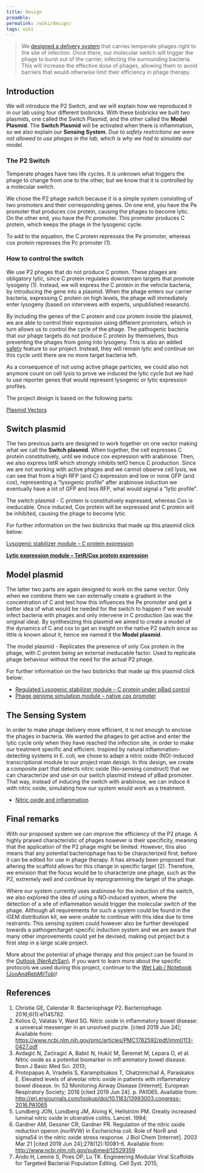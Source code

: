 ```yaml
---
title: Design
preamble:
permalink: /wiki/design/
tags: wiki
---
```


> We [designed a delivery system](https://www.notion.so/Description-JooAnaAnd-1098d1a501a04f12bc8318252d695c1c) that carries temperate phages right to the site of infection. Once there, our molecular switch will trigger the phage to burst out of the carrier, infecting the surrounding bacteria. This will increase the effective dose of phages, allowing them to avoid barriers that would otherwise limit their efficiency in phage therapy.

## Introduction

We will introduce the P2 Switch, and we will explain how we reproduced it in our lab using four different biobricks. With these biobricks we built two plasmids, one called the Switch Plasmid, and the other called the **Model Plasmid**. The **Switch Plasmid** will be activated when there is inflammation, so we also explain our **Sensing System**. _Due to safety restrictions we were not allowed to use phages in the lab, which is why we had to simulate our model._

### The P2 Switch

Temperate phages have two life cycles. It is unknown what triggers the phage to change from one to the other, but we know that it is controlled by a molecular switch.

We chose the P2 phage switch because it is a simple system consisting of two promoters and their corresponding genes. On one end, you have the Pe promoter that produces cox protein, causing the phages to become lytic. On the other end, you have the Pc promoter. This promoter produces C protein, which keeps the phage in the lysogenic cycle.

To add to the equation, the C protein represses the Pe promoter, whereas cox protein represses the Pc promoter (1).

[](https://www.notion.so/f4c539ce345245f280bb8dc169a7f65f#1e62a5c59b7541778a5fe7ceca94e4eb)

### How to control the switch

We use P2 phages that do not produce C protein. These phages are obligatory lytic, since C protein regulates downstream targets that promote lysogeny (1). Instead, we will express the C protein in the vehicle bacteria, by introducing the gene into a plasmid. When the phage enters our carrier bacteria, expressing C protein on high levels, the phage will immediately enter lysogeny (based on interviews with experts, unpublished research).

[](https://www.notion.so/f4c539ce345245f280bb8dc169a7f65f#224122d02c434ec4a198547cf6fa82af)

By including the genes of the C protein and cox protein inside the plasmid, we are able to control their expression using different promoters, which in turn allows us to control the cycle of the phage. The pathogenic bacteria that our phage targets do not produce C protein by themselves, thus preventing the phages from going into lysogeny. This is also an added [safety](https://www.notion.so/Safety-NerAzhSan-b85ed5c2dc5f45b8978bd47b217148eb) feature to our project. Instead, they will remain lytic and continue on this cycle until there are no more target bacteria left.

As a consequence of not using active phage particles, we could also not anymore count on cell lysis to prove we induced the lytic cycle but we had to use reporter genes that would represent lysogenic or lytic expression profiles.

The project design is based on the following parts:

[Plasmid Vectors](https://www.notion.so/6cee7bb17bb44f38ad0175d7e7940504)

## Switch plasmid

The two previous parts are designed to work together on one vector making what we call the **Switch plasmid**. When together, the cell expresses C protein constitutively, until we induce cox expression with arabinose. Then, we also express tetR which strongly inhibits tetO hence C production. Since we are not working with active phages and we cannot observe cell lysis, we can see that from a high RFP (and C) expression and low or none GFP (and cox), representing a “lysogenic profile” after arabinose induction we eventually have a lot of GFP and less RFP, what would signal a “lytic profile”.

[](https://www.notion.so/f4c539ce345245f280bb8dc169a7f65f#c2378d7ce1604e809e56dca1057b98f1)

The switch plasmid - C protein is constitutively expressed, whereas Cox is ineducable. Once induced, Cox protein will be expressed and C protein will be inhibited, causing the phage to become lytic.

For further information on the two biobricks that made up this plasmid click below:

[Lysogenic stabilizer module – C protein expression](https://www.notion.so/d37d159f7e7046ddbb1bc851051de66c)

[**Lytic expression module – TetR/Cox protein expression**](https://www.notion.so/1c1f0f0726ac4117a4c6571ef1a28c3a)

## Model plasmid

The latter two parts are again designed to work on the same vector. Only when we combine them we can externally create a gradient in the concentration of C and test how this influences the Pe promoter and get a better idea of what would be needed for the switch to happen if we would infect bacteria with phages and only intervene in C production (as was the original idea). By synthesizing this plasmid we aimed to create a model of the dynamics of C and cox to get an insight on the native P2 switch since so little is known about it, hence we named it the **Model plasmid**.

[](https://www.notion.so/f4c539ce345245f280bb8dc169a7f65f#da060578103349d1a77e091a3866e397)

The model plasmid - Replicates the presence of only Cox protein in the phage, with C protein being an external ineducable factor. Used to replicate phage behaviour without the need for the actual P2 phage.

For further information on the two biobricks that made up this plasmid click below:

-   [Regulated Lysogenic stabilizer module – C protein under pBad control](https://www.notion.so/643e5689136b43d9b2509c43aa3c61ec)
-   [Phage genome simulation module – native cox promoter](https://www.notion.so/3a05cfe57e2544f29457818464f737f1)

## The Sensing System

In order to make phage delivery more efficient, it is not enough to enclose the phages in bacteria. We wanted the phages to get active and enter the lytic cycle only when they have reached the infection site, in order to make our treatment specific and efficient. Inspired by natural inflammation-detecting systems in E. coli, we chose to adapt a nitric oxide (NO)-induced transcriptional module to our project main design. In this design, we create a composite part that detects nitric oxide (No-sensing construct) that we can characterize and use on our switch plasmid instead of pBad promoter. That way, instead of inducing the switch with arabinose, we can induce it with nitric oxide, simulating how our system would work as a treatment.

-   [Nitric oxide and inflammation](https://www.notion.so/a2f0d08e15984eb69425f14f801d3b67)

## Final remarks

With our proposed system we can improve the efficiency of the P2 phage. A highly praised characteristic of phages however is their specificity, meaning that the application of the P2 phage might be limited. However, this also means that any potential bacteriophage has to be characterized first, before it can be edited for use in phage therapy. It has already been proposed that altering the scaffold allows for this change in specific target (2). Therefore, we envision that the focus would be to characterize one phage, such as the P2, extremely well and continue by reprogramming the target of the phage.

Where our system currently uses arabinose for the induction of the switch, we also explored the idea of using a NO-induced system, where the detection of a site of inflammation would trigger the molecular switch of the phage. Although all requirements for such a system could be found in the iGEM distribution kit, we were unable to continue with this idea due to time restraints. This sensing system could however also be further developed towards a pathogen/target-specific induction system and we are aware that many other improvements could yet be devised, making out project but a first step in a large scale project.

More about the potential of phage therapy and this project can be found in the [Outlook (NerAzhSan)](https://www.notion.so/31b0d1eb-186c-4856-b7a0-0e0b897a754e). If you want to learn more about the specific protocols we used during this project, continue to the [Wet Lab / Notebook (JooAndRebMilTob)](https://www.notion.so/43f62212-5074-45a9-9205-0f386b8c1095)!

## References

1. Christie GE, Calendar R. Bacteriophage P2. Bacteriophage. 2016;6(1):e1145782.
2. Kolios G, Valatas V, Ward SG. Nitric oxide in inflammatory bowel disease: a universal messenger in an unsolved puzzle. [cited 2019 Jun 24]; Available from: https://www.ncbi.nlm.nih.gov/pmc/articles/PMC1782592/pdf/imm0113-0427.pdf
3. Avdagić N, Zaćiragić A, Babić N, Hukić M, Šeremet M, Lepara O, et al. Nitric oxide as a potential biomarker in infl ammatory bowel disease. Bosn J Basic Med Sci. 2013;
4. Protopapas A, Vradelis S, Karampitsakos T, Chatzimichail A, Paraskakis E. Elevated levels of alveolar nitric oxide in patients with inflammatory bowel disease. In: 52 Monitoring Airway Disease [Internet]. European Respiratory Society; 2016 [cited 2019 Jun 24]. p. PA1065. Available from: http://erj.ersjournals.com/lookup/doi/10.1183/13993003.congress-2016.PA1065
5. Lundberg JON, Lundberg JM, Alving K, Hellström PM. Greatly increased luminal nitric oxide in ulcerative colitis. Lancet. 1994;
6. Gardner AM, Gessner CR, Gardner PR. Regulation of the nitric oxide reduction operon (norRVW) in Escherichia coli. Role of NorR and sigma54 in the nitric oxide stress response. J Biol Chem [Internet]. 2003 Mar 21 [cited 2019 Jun 24];278(12):10081–6. Available from: http://www.ncbi.nlm.nih.gov/pubmed/12529359
7. Ando H, Lemire S, Pires DP, Lu TK. Engineering Modular Viral Scaffolds for Targeted Bacterial Population Editing. Cell Syst. 2015;

[](https://www.notion.so/f4c539ce345245f280bb8dc169a7f65f#8ba176550268428fb8d7998a40b191be)
